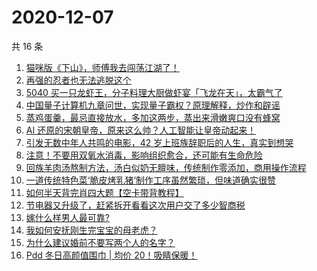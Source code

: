 # 2020-12-07

共 16 条

<!-- BEGIN ZHIHUVIDEO -->
<!-- 最后更新时间 Mon Dec 07 2020 03:06:41 GMT+0800 (CST) -->
1. [猫咪版《下山》，师傅我去闯荡江湖了！](https://www.zhihu.com/zvideo/1318916080107352064)
1. [再强的忍者也无法逃脱这个](https://www.zhihu.com/zvideo/1318955488739491840)
1. [5040 买一只龙虾王，分子料理大厨做虾宴「飞龙在天」，太霸气了](https://www.zhihu.com/zvideo/1318708103807344640)
1. [中国量子计算机九章问世，实现量子霸权？原理解释，炒作和辟谣](https://www.zhihu.com/zvideo/1318881171338637312)
1. [蒸鸡蛋羹，最忌直接放水，多加这两步，蒸出来滑嫩爽口没有蜂窝](https://www.zhihu.com/zvideo/1318871064982458368)
1. [AI 还原的宋朝皇帝，原来这么帅？人工智能让皇帝动起来！](https://www.zhihu.com/zvideo/1318895841365409792)
1. [引发无数中年人共鸣的电影，42 岁上班族辞职后的人生，真实到想哭](https://www.zhihu.com/zvideo/1318904466763120640)
1. [注意！不要用双氧水消毒，影响组织愈合，还可能有生命危险](https://www.zhihu.com/zvideo/1318542888490156032)
1. [回族羊肉汤熬制方法，汤白似奶无膻味，传统制作零添加，商用操作流程](https://www.zhihu.com/zvideo/1318921100584095744)
1. [一道传统特色菜‘脆皮烤乳猪’制作工序虽然繁琐，但味道确实很赞](https://www.zhihu.com/zvideo/1318912448490209280)
1. [如何半天背完肖四大题【空卡带背教程】](https://www.zhihu.com/zvideo/1318617775997374464)
1. [节电器又升级了，赶紧拆开看看这次用户交了多少智商税](https://www.zhihu.com/zvideo/1319015489985429504)
1. [嫁什么样男人最可靠?](https://www.zhihu.com/zvideo/1318970029866274816)
1. [我如何安抚刚生完宝宝的母老虎？](https://www.zhihu.com/zvideo/1318592080642322432)
1. [为什么建议婚前不要写两个人的名字？](https://www.zhihu.com/zvideo/1318686864405684224)
1. [Pdd 冬日高颜值围巾 | 均价 20！吸睛保暖！](https://www.zhihu.com/zvideo/1317546850837098496)
<!-- END ZHIHUVIDEO -->
